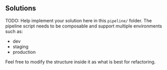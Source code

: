 ## Solutions

TODO: Help implement your solution here in this `pipeline/` folder.
The pipeline script needs to be composable and support multiple environments such as:
- dev
- staging
- production

Feel free to modify the structure inside it as what is best for refactoring.
